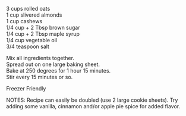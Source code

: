 ---
---
3 cups rolled oats  
1 cup slivered almonds  
1 cup cashews  
1/4 cup + 2 Tbsp brown sugar  
1/4 cup + 2 Tbsp maple syrup  
1/4 cup vegetable oil  
3/4 teaspoon salt 

Mix all ingredients together.  
Spread out on one large baking sheet.  
Bake at 250 degrees for 1 hour 15 minutes.  
Stir every 15 minutes or so. 


Freezer Friendly


NOTES: Recipe can easily be doubled (use 2 large cookie sheets).  Try adding some vanilla, cinnamon and/or apple pie spice for added flavor.
